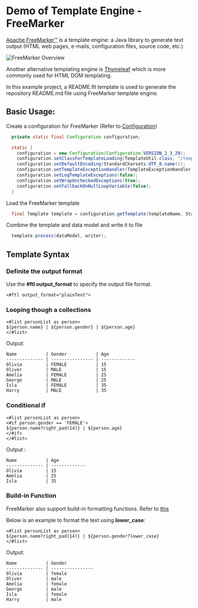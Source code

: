 # Demo of Template Engine - FreeMarker

[Apache FreeMarker™](https://freemarker.apache.org/) is a template engine: a Java library to generate text output (HTML web pages, e-mails, configuration files, source code, etc.)

![FreeMarker Overview](https://freemarker.apache.org/images/overview.png)

Another alternative templating engine is [Thymeleaf](https://www.thymeleaf.org/) which is more commonly used for HTML DOM templating.

In this example project, a README.ftl template is used to generate the repository README.md file using FreeMarker template engine.

## Basic Usage:

Create a configuration for FreeMarker (Refer to [Configuration](https://freemarker.apache.org/docs/pgui_config_basics.html))
```java
  private static final Configuration configuration;

  static {
    configuration = new Configuration(Configuration.VERSION_2_3_29);
    configuration.setClassForTemplateLoading(TemplateUtil.class, "/template");
    configuration.setDefaultEncoding(StandardCharsets.UTF_8.name());
    configuration.setTemplateExceptionHandler(TemplateExceptionHandler.RETHROW_HANDLER);
    configuration.setLogTemplateExceptions(false);
    configuration.setWrapUncheckedExceptions(true);
    configuration.setFallbackOnNullLoopVariable(false);
  }
```

Load the FreeMarker template
```java
  final Template template = configuration.getTemplate(templateName, StandardCharsets.UTF_8.name());
```

Combine the template and data model and write it to file
```java
  template.process(dataModel, writer);
```

## Template Syntax

### Definite the output format
Use the **#ftl output_format** to specify the output file format.

```
<#ftl output_format="plainText">
```

### Looping though a collections
```
<#list personList as person>
${person.name} | ${person.gender} | ${person.age}
</#list>
```

Output:
```
Name           | Gender           | Age
-------------- | ---------------- | -------------
Olivia         | FEMALE           | 15
Oliver         | MALE             | 15
Amelia         | FEMALE           | 25
George         | MALE             | 25
Isla           | FEMALE           | 35
Harry          | MALE             | 35
```

### Conditional if
```
<#list personList as person>
<#if person.gender == 'FEMALE'>
${person.name?right_pad(14)} | ${person.age}
</#if>
</#list>
```

Output :
```
Name           | Age
-------------- | -------------
Olivia         | 15
Amelia         | 25
Isla           | 35
```

### Build-in Function
FreeMarker also support build-in formatting functions. Refer to [this](https://freemarker.apache.org/docs/ref_builtins.html)

Below is an example to format the text using **lower_case**:

```
<#list personList as person>
${person.name?right_pad(14)} | ${person.gender?lower_case}
</#list>
```

Output:
```
Name           | Gender
-------------- | ----------------
Olivia         | female
Oliver         | male
Amelia         | female
George         | male
Isla           | female
Harry          | male
```
